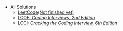 - All Solutions
    - [LeetCode(Not finished yet)](/solution/README_EN.md)
    - [LCOF: _Coding Interviews, 2nd Edition_](/lcof/README_EN.md)
    - [LCCI: _Cracking the Coding Interview, 6th Edition_](/lcci/README_EN.md)
